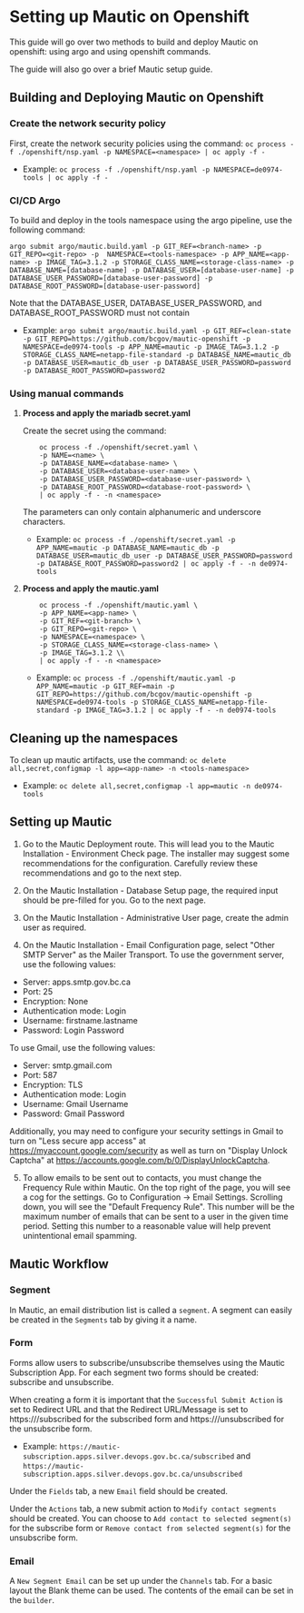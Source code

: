 # Setting up Mautic on Openshift
This guide will go over two methods to build and deploy Mautic on openshift: using argo and using openshift commands.

The guide will also go over a brief Mautic setup guide.

## Building and Deploying Mautic on Openshift
### Create the network security policy
   First, create the network security policies using the command:
   ```oc process -f ./openshift/nsp.yaml -p NAMESPACE=<namespace> | oc apply -f -```

- Example: ```oc process -f ./openshift/nsp.yaml -p NAMESPACE=de0974-tools | oc apply -f -```


### CI/CD Argo

To build and deploy in the tools namespace using the argo pipeline, use the following command:

```argo submit argo/mautic.build.yaml -p GIT_REF=<branch-name> -p GIT_REPO=<git-repo> -p  NAMESPACE=<tools-namespace> -p APP_NAME=<app-name> -p IMAGE_TAG=3.1.2 -p STORAGE_CLASS_NAME=<storage-class-name> -p DATABASE_NAME=[database-name] -p DATABASE_USER=[database-user-name] -p DATABASE_USER_PASSWORD=[database-user-password] -p DATABASE_ROOT_PASSWORD=[database-user-password]```

Note that the DATABASE_USER, DATABASE_USER_PASSWORD, and DATABASE_ROOT_PASSWORD must not contain

- Example: ```argo submit argo/mautic.build.yaml -p GIT_REF=clean-state -p GIT_REPO=https://github.com/bcgov/mautic-openshift -p  NAMESPACE=de0974-tools -p APP_NAME=mautic -p IMAGE_TAG=3.1.2 -p STORAGE_CLASS_NAME=netapp-file-standard -p DATABASE_NAME=mautic_db -p DATABASE_USER=mautic_db_user -p DATABASE_USER_PASSWORD=password -p DATABASE_ROOT_PASSWORD=password2```

### Using manual commands

1. **Process and apply the mariadb secret.yaml**

    Create the secret using the command:
    ```
        oc process -f ./openshift/secret.yaml \
        -p NAME=<name> \
        -p DATABASE_NAME=<database-name> \
        -p DATABASE_USER=<database-user-name> \
        -p DATABASE_USER_PASSWORD=<database-user-password> \
        -p DATABASE_ROOT_PASSWORD=<database-root-password> \
        | oc apply -f - -n <namespace>
    ```

    The parameters can only contain alphanumeric and underscore characters.
    
    - Example: ```oc process -f ./openshift/secret.yaml -p APP_NAME=mautic -p DATABASE_NAME=mautic_db -p DATABASE_USER=mautic_db_user -p DATABASE_USER_PASSWORD=password -p DATABASE_ROOT_PASSWORD=password2 | oc apply -f - -n de0974-tools```

2. **Process and apply the mautic.yaml**
    ```
        oc process -f ./openshift/mautic.yaml \
        -p APP_NAME=<app-name> \
        -p GIT_REF=<git-branch> \
        -p GIT_REPO=<git-repo> \
        -p NAMESPACE=<namespace> \
        -p STORAGE_CLASS_NAME=<storage-class-name> \
        -p IMAGE_TAG=3.1.2 \\
        | oc apply -f - -n <namespace>

    ```

    - Example: ```oc process -f ./openshift/mautic.yaml -p APP_NAME=mautic -p GIT_REF=main -p GIT_REPO=https://github.com/bcgov/mautic-openshift -p NAMESPACE=de0974-tools -p STORAGE_CLASS_NAME=netapp-file-standard -p IMAGE_TAG=3.1.2 | oc apply -f - -n de0974-tools```
    
## Cleaning up the namespaces
To clean up mautic artifacts, use the command: 
    `oc delete all,secret,configmap -l app=<app-name> -n <tools-namespace>`
- Example: `oc delete all,secret,configmap -l app=mautic -n de0974-tools`

## Setting up Mautic

1. Go to the Mautic Deployment route. This will lead you to the Mautic Installation - Environment Check page. 
The installer may suggest some recommendations for the configuration. Carefully review these recommendations and go to the next step.

2. On the Mautic Installation - Database Setup page, the required input should be pre-filled for you. Go to the next page.

3. On the Mautic Installation - Administrative User page, create the admin user as required.

4. On the Mautic Installation - Email Configuration page, select "Other SMTP Server" as the Mailer Transport.
To use the government server, use the following values:
- Server: apps.smtp.gov.bc.ca
- Port: 25
- Encryption: None
- Authentication mode: Login
- Username: firstname.lastname
- Password: Login Password

To use Gmail, use the following values:
- Server: smtp.gmail.com
- Port: 587
- Encryption: TLS
- Authentication mode: Login
- Username: Gmail Username
- Password: Gmail Password

Additionally, you may need to configure your security settings in Gmail to turn on "Less secure app access" at https://myaccount.google.com/security as well as turn on "Display Unlock Captcha" at https://accounts.google.com/b/0/DisplayUnlockCaptcha.

5. To allow emails to be sent out to contacts, you must change the Frequency Rule within Mautic.
    On the top right of the page, you will see a cog for the settings. Go to Configuration -> Email Settings.
    Scrolling down, you will see the "Default Frequency Rule". This number will be the maximum number of emails that can be sent to a user in the given time period. Setting this number to a reasonable value will help prevent unintentional email spamming.

## Mautic Workflow

### Segment
In Mautic, an email distribution list is called a `segment`. A segment can easily be created in the `Segments` tab by giving it a name.

### Form
Forms allow users to subscribe/unsubscribe themselves using the Mautic Subscription App. For each segment two forms should be created: subscribe and unsubscribe.

When creating a form it is important that the `Successful Submit Action` is set to Redirect URL and that the Redirect URL/Message is set to https://<mautic-subscription-app-url>/subscribed for the subscribed form and https://<mautic-subscription-app-url>/unsubscribed for the unsubscribe form.

- Example: ```https://mautic-subscription.apps.silver.devops.gov.bc.ca/subscribed``` and ```https://mautic-subscription.apps.silver.devops.gov.bc.ca/unsubscribed```

Under the `Fields` tab, a new `Email` field should be created. 

Under the `Actions` tab, a new submit action to `Modify contact segments` should be created. You can choose to `Add contact to selected segment(s)` for the subscribe form or `Remove contact from selected segment(s)` for the unsubscribe form.

### Email
A `New Segment Email` can be set up under the `Channels` tab. For a basic layout the Blank theme can be used. The contents of the email can be set in the `builder`.
